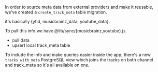 In order to source meta data from external providers and make it reusable,
we've created a `create_track_meta` table migration.

it's basically {ytid, musicbrainz_data, youtube_data}.

To pull this info we have @lib/sync/{musicbrainz,youtube}.js.

- pull data
- upsert local track_meta table

To include the info and make queries easier inside the app, 
there's a new `tracks_with_meta` PostgreSQL view which joins the tracks
on both channel and track_meta so it's all available on one.


